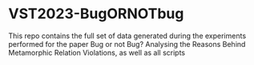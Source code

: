 # VST2023-BugORNOTbug
This repo contains the full set of data generated during the experiments performed for the paper Bug or not Bug? Analysing the Reasons Behind Metamorphic Relation Violations, as well as all scripts  
